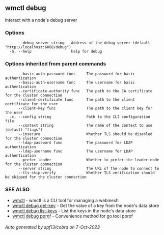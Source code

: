 ## wmctl debug

Interact with a node's debug server

### Options

```
      --debug-server string   Address of the debug server (default "http://localhost:6060/debug")
  -h, --help                  help for debug
```

### Options inherited from parent commands

```
      --basic-auth-password func     The password for basic authentication
      --basic-auth-username func     The username for basic authentication
      --certificate-authority func   The path to the CA certificate for the cluster connection
      --client-certificate func      The path to the client certificate for the user
      --client-key func              The path to the client key for the user
  -c, --config string                Path to the CLI configuration file
      --context string               The name of the context to use (default "flags")
      --insecure                     Whether TLS should be disabled for the cluster connection
      --ldap-password func           The password for LDAP authentication
      --ldap-username func           The username for LDAP authentication
      --prefer-leader                Whether to prefer the leader node for the cluster connection
      --server string                The URL of the node to connect to
      --tls-skip-verify              Whether TLS verification should be skipped for the cluster connection
```

### SEE ALSO

* [wmctl](wmctl.md)	 - wmctl is a CLI tool for managing a webmesh
* [wmctl debug get-key](wmctl_debug_get-key.md)	 - Get the value of a key from the node's data store
* [wmctl debug list-keys](wmctl_debug_list-keys.md)	 - List the keys in the node's data store
* [wmctl debug pprof](wmctl_debug_pprof.md)	 - Convenience method for go tool pprof

###### Auto generated by spf13/cobra on 7-Oct-2023
